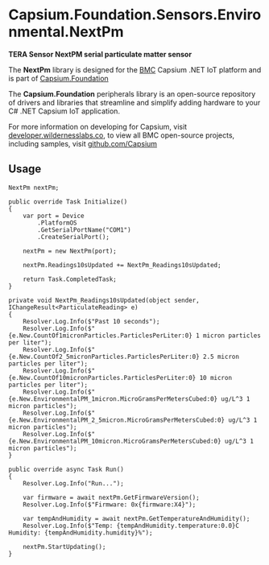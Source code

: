 # Capsium.Foundation.Sensors.Environmental.NextPm

**TERA Sensor NextPM serial particulate matter sensor**

The **NextPm** library is designed for the [BMC](www.wildernesslabs.co) Capsium .NET IoT platform and is part of [Capsium.Foundation](https://developer.wildernesslabs.co/Capsium/Capsium.Foundation/)

The **Capsium.Foundation** peripherals library is an open-source repository of drivers and libraries that streamline and simplify adding hardware to your C# .NET Capsium IoT application.

For more information on developing for Capsium, visit [developer.wildernesslabs.co](http://developer.wildernesslabs.co/), to view all BMC open-source projects, including samples, visit [github.com/Capsium](https://github.com/Capsium/)

## Usage

```
NextPm nextPm;

public override Task Initialize()
{
    var port = Device
        .PlatformOS
        .GetSerialPortName("COM1")
        .CreateSerialPort();

    nextPm = new NextPm(port);

    nextPm.Readings10sUpdated += NextPm_Readings10sUpdated;

    return Task.CompletedTask;
}

private void NextPm_Readings10sUpdated(object sender, IChangeResult<ParticulateReading> e)
{
    Resolver.Log.Info($"Past 10 seconds");
    Resolver.Log.Info($"  {e.New.CountOf1micronParticles.ParticlesPerLiter:0} 1 micron particles per liter");
    Resolver.Log.Info($"  {e.New.CountOf2_5micronParticles.ParticlesPerLiter:0} 2.5 micron particles per liter");
    Resolver.Log.Info($"  {e.New.CountOf10micronParticles.ParticlesPerLiter:0} 10 micron particles per liter");
    Resolver.Log.Info($"  {e.New.EnvironmentalPM_1micron.MicroGramsPerMetersCubed:0} ug/L^3 1 micron particles");
    Resolver.Log.Info($"  {e.New.EnvironmentalPM_2_5micron.MicroGramsPerMetersCubed:0} ug/L^3 1 micron particles");
    Resolver.Log.Info($"  {e.New.EnvironmentalPM_10micron.MicroGramsPerMetersCubed:0} ug/L^3 1 micron particles");
}

public override async Task Run()
{
    Resolver.Log.Info("Run...");

    var firmware = await nextPm.GetFirmwareVersion();
    Resolver.Log.Info($"Firmware: 0x{firmware:X4}");

    var tempAndHumidity = await nextPm.GetTemperatureAndHumidity();
    Resolver.Log.Info($"Temp: {tempAndHumidity.temperature:0.0}C  Humidity: {tempAndHumidity.humidity}%");

    nextPm.StartUpdating();
}

```
